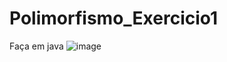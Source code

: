 ﻿# Polimorfismo_Exercicio1
 Faça em java 
![image](https://github.com/EnzoWarner/Polimorfismo_Exercicio1/assets/140049622/0588948b-6f62-409b-b445-e768c5f78367)
